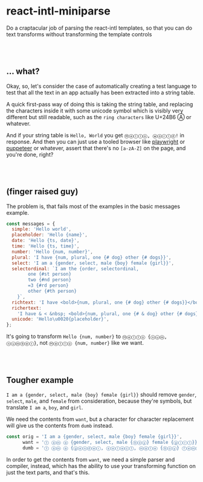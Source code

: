 # react-intl-miniparse

Do a craptacular job of parsing the react-intl templates, so that you can do text 
transforms without transforming the template controls



<br/><br/>

## ... what?

Okay, so, let's consider the case of automatically creating a test language to test 
that all the text in an app actually has been extracted into a string table.

A quick first-pass way of doing this is taking the string table, and replacing the
characters inside it with some unicode symbol which is visibly very different but
still readable, such as the `ring characters` like U+24B6 Ⓐ or whatever.

And if your string table is `Hello, World` you get `Ⓗⓔⓛⓛⓞ, ⓦⓞⓡⓛⓓ!` in 
response.  And then you can just use a tooled browser like 
[playwright](https://github.com/microsoft/playwright) or 
[puppeteer](https://github.com/puppeteer/puppeteer) or whatever, assert that there's
no `[a-zA-Z]` on the page, and you're done, right?



<br/><br/>

## (finger raised guy)

The problem is, that fails most of the examples in the basic messages example.

```javascript
const messages = {
  simple: 'Hello world',
  placeholder: 'Hello {name}',
  date: 'Hello {ts, date}',
  time: 'Hello {ts, time}',
  number: 'Hello {num, number}',
  plural: 'I have {num, plural, one {# dog} other {# dogs}}',
  select: 'I am a {gender, select, male {boy} female {girl}}',
  selectordinal: `I am the {order, selectordinal, 
        one {#st person} 
        two {#nd person}
        =3 {#rd person} 
        other {#th person}
    }`,
  richtext: 'I have <bold>{num, plural, one {# dog} other {# dogs}}</bold>',
  richertext:
    'I have & < &nbsp; <bold>{num, plural, one {# & dog} other {# dogs}}</bold>',
  unicode: 'Hello\u0020{placeholder}',
};
```

It's going to transform `Hello {num, number}` to `Ⓗⓔⓛⓛⓞ {ⓝⓤⓜ, ⓝⓤⓜⓑⓔⓡ}`, 
not `Ⓗⓔⓛⓛⓞ {num, number}` like we want.





<br/><br/>

## Tougher example

`I am a {gender, select, male {boy} female {girl}}` should remove `gender`, 
`select`, `male`, and `female` from consideration, because they're symbols, but 
translate `I am a`, `boy`, and `girl`.

We need the contents from `want`, but a character for character replacement will
give us the contents from `dumb` instead.

```javascript
const orig = 'I am a {gender, select, male {boy} female {girl}}',
      want = 'Ⓘ ⓐⓜ ⓐ {gender, select, male {ⓑⓞⓨ} female {ⓖⓘⓡⓛ}}',
      dumb = 'Ⓘ ⓐⓜ ⓐ {ⓖⓔⓝⓓⓔⓡ, ⓢⓔⓛⓔⓒⓣ, ⓜⓐⓛⓔ {ⓑⓞⓨ} ⓕⓔⓜⓐⓛⓔ {ⓖⓘⓡⓛ}}';
```

In order to get the contents from `want`, we need a simple parser and compiler, 
instead, which has the ability to use your transforming function on just the text
parts, and that's this.
